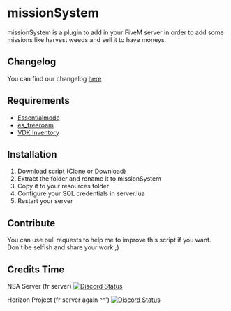 # missionSystem
missionSystem is a plugin to add in your FiveM server in order to add some missions like harvest weeds and sell it to have moneys.

## Changelog
You can find our changelog [here](CHANGELOG.md)

## Requirements
- [Essentialmode](https://github.com/kanersps/fivem-essentialmode)
- [es_freeroam](https://github.com/FiveM-Scripts/es_freeroam)
- [VDK Inventory](https://github.com/vodkhard/vdk_inventory)

## Installation
1. Download script (Clone or Download)
2. Extract the folder and rename it to missionSystem
3. Copy it to your resources folder
4. Configure your SQL credentials in server.lua
5. Restart your server 

## Contribute
You can use pull requests to help me to improve this script if you want. Don't be selfish and share your work ;)

## Credits Time
NSA Server (fr server)
<a href="https://discord.gg/btQzwvt"><img alt="Discord Status" src="https://discordapp.com/api/guilds/303627262199070720/widget.png"></a>

Horizon Project (fr server again ^^')
<a href="https://discord.gg/#"><img alt="Discord Status" src="https://discordapp.com/api/guilds/303627262199070720/widget.png"></a>
